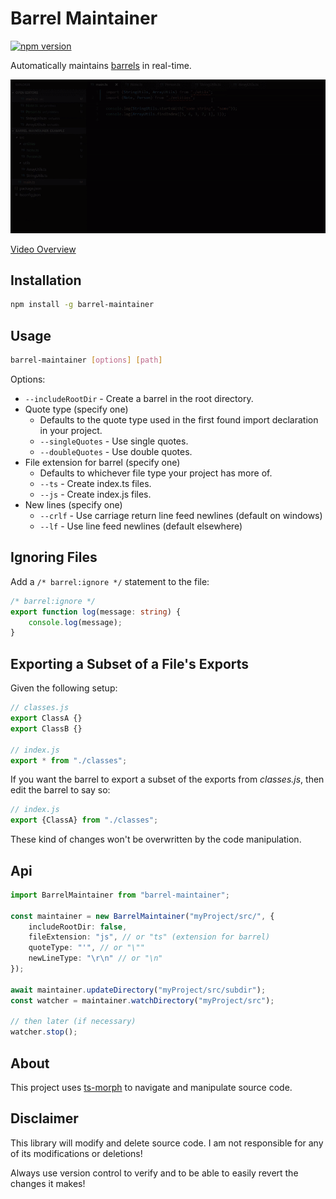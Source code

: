 # Barrel Maintainer

[![npm version](https://badge.fury.io/js/barrel-maintainer.svg)](https://badge.fury.io/js/barrel-maintainer)

Automatically maintains [barrels](https://basarat.gitbooks.io/typescript/docs/tips/barrel.html) in real-time.

[![Automated real-time barrel maintenance](https://github.com/dsherret/barrel-maintainer/raw/master/demo.gif)](https://youtu.be/gFi7kQnD69k)

[Video Overview](https://youtu.be/gFi7kQnD69k)

## Installation

```bash
npm install -g barrel-maintainer
```

## Usage

```bash
barrel-maintainer [options] [path]
```

Options:

* `--includeRootDir` - Create a barrel in the root directory.
* Quote type (specify one)
    * Defaults to the quote type used in the first found import declaration in your project.
    * `--singleQuotes` - Use single quotes.
    * `--doubleQuotes` - Use double quotes.
* File extension for barrel (specify one)
    * Defaults to whichever file type your project has more of.
    * `--ts` - Create index.ts files.
    * `--js` - Create index.js files.
* New lines (specify one)
    * `--crlf` - Use carriage return line feed newlines (default on windows)
    * `--lf` - Use line feed newlines (default elsewhere)

## Ignoring Files

Add a `/* barrel:ignore */` statement to the file:

```ts
/* barrel:ignore */
export function log(message: string) {
    console.log(message);
}
```

## Exporting a Subset of a File's Exports

Given the following setup:

```js
// classes.js
export ClassA {}
export ClassB {}

// index.js
export * from "./classes";
```

If you want the barrel to export a subset of the exports from *classes.js*, then edit the barrel to say so:

```js
// index.js
export {ClassA} from "./classes";
```

These kind of changes won't be overwritten by the code manipulation.

## Api

```ts
import BarrelMaintainer from "barrel-maintainer";

const maintainer = new BarrelMaintainer("myProject/src/", {
    includeRootDir: false,
    fileExtension: "js", // or "ts" (extension for barrel)
    quoteType: "'", // or "\""
    newLineType: "\r\n" // or "\n"
});

await maintainer.updateDirectory("myProject/src/subdir");
const watcher = maintainer.watchDirectory("myProject/src");

// then later (if necessary)
watcher.stop();
```

## About

This project uses [ts-morph](https://github.com/dsherret/ts-morph) to navigate and manipulate source code.

## Disclaimer

This library will modify and delete source code. I am not responsible for any of its modifications or deletions!

Always use version control to verify and to be able to easily revert the changes it makes!
